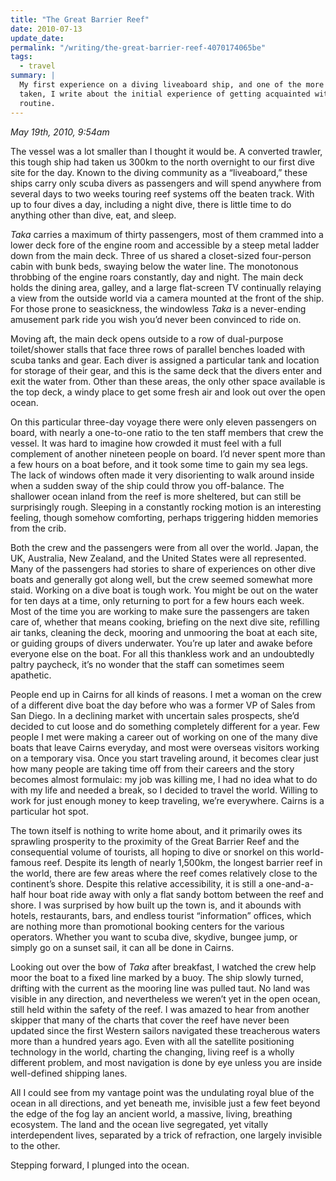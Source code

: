 ```yaml
---
title: "The Great Barrier Reef"
date: 2010-07-13
update_date: 
permalink: "/writing/the-great-barrier-reef-4070174065be"
tags:
  - travel
summary: |
  My first experience on a diving liveaboard ship, and one of the more remote journeys that I've
  taken, I write about the initial experience of getting acquainted with the ship and the diving
  routine.
---
```


_May 19th, 2010, 9:54am_

The vessel was a lot smaller than I thought it would be. A converted trawler, this tough ship had taken us 300km to the north overnight to our first dive site for the day. Known to the diving community as a “liveaboard,” these ships carry only scuba divers as passengers and will spend anywhere from several days to two weeks touring reef systems off the beaten track. With up to four dives a day, including a night dive, there is little time to do anything other than dive, eat, and sleep.

_Taka_ carries a maximum of thirty passengers, most of them crammed into a lower deck fore of the engine room and accessible by a steep metal ladder down from the main deck. Three of us shared a closet-sized four-person cabin with bunk beds, swaying below the water line. The monotonous throbbing of the engine roars constantly, day and night. The main deck holds the dining area, galley, and a large flat-screen TV continually relaying a view from the outside world via a camera mounted at the front of the ship. For those prone to seasickness, the windowless _Taka_ is a never-ending amusement park ride you wish you’d never been convinced to ride on.

Moving aft, the main deck opens outside to a row of dual-purpose toilet/shower stalls that face three rows of parallel benches loaded with scuba tanks and gear. Each diver is assigned a particular tank and location for storage of their gear, and this is the same deck that the divers enter and exit the water from. Other than these areas, the only other space available is the top deck, a windy place to get some fresh air and look out over the open ocean.

On this particular three-day voyage there were only eleven passengers on board, with nearly a one-to-one ratio to the ten staff members that crew the vessel. It was hard to imagine how crowded it must feel with a full complement of another nineteen people on board. I’d never spent more than a few hours on a boat before, and it took some time to gain my sea legs. The lack of windows often made it very disorienting to walk around inside when a sudden sway of the ship could throw you off-balance. The shallower ocean inland from the reef is more sheltered, but can still be surprisingly rough. Sleeping in a constantly rocking motion is an interesting feeling, though somehow comforting, perhaps triggering hidden memories from the crib.

Both the crew and the passengers were from all over the world. Japan, the UK, Australia, New Zealand, and the United States were all represented. Many of the passengers had stories to share of experiences on other dive boats and generally got along well, but the crew seemed somewhat more staid. Working on a dive boat is tough work. You might be out on the water for ten days at a time, only returning to port for a few hours each week. Most of the time you are working to make sure the passengers are taken care of, whether that means cooking, briefing on the next dive site, refilling air tanks, cleaning the deck, mooring and unmooring the boat at each site, or guiding groups of divers underwater. You’re up later and awake before everyone else on the boat. For all this thankless work and an undoubtedly paltry paycheck, it’s no wonder that the staff can sometimes seem apathetic.

People end up in Cairns for all kinds of reasons. I met a woman on the crew of a different dive boat the day before who was a former VP of Sales from San Diego. In a declining market with uncertain sales prospects, she’d decided to cut loose and do something completely different for a year. Few people I met were making a career out of working on one of the many dive boats that leave Cairns everyday, and most were overseas visitors working on a temporary visa. Once you start traveling around, it becomes clear just how many people are taking time off from their careers and the story becomes almost formulaic: my job was killing me, I had no idea what to do with my life and needed a break, so I decided to travel the world. Willing to work for just enough money to keep traveling, we’re everywhere. Cairns is a particular hot spot.

The town itself is nothing to write home about, and it primarily owes its sprawling prosperity to the proximity of the Great Barrier Reef and the consequential volume of tourists, all hoping to dive or snorkel on this world-famous reef. Despite its length of nearly 1,500km, the longest barrier reef in the world, there are few areas where the reef comes relatively close to the continent’s shore. Despite this relative accessibility, it is still a one-and-a-half hour boat ride away with only a flat sandy bottom between the reef and shore. I was surprised by how built up the town is, and it abounds with hotels, restaurants, bars, and endless tourist “information” offices, which are nothing more than promotional booking centers for the various operators. Whether you want to scuba dive, skydive, bungee jump, or simply go on a sunset sail, it can all be done in Cairns.

Looking out over the bow of _Taka_ after breakfast, I watched the crew help moor the boat to a fixed line marked by a buoy. The ship slowly turned, drifting with the current as the mooring line was pulled taut. No land was visible in any direction, and nevertheless we weren’t yet in the open ocean, still held within the safety of the reef. I was amazed to hear from another skipper that many of the charts that cover the reef have never been updated since the first Western sailors navigated these treacherous waters more than a hundred years ago. Even with all the satellite positioning technology in the world, charting the changing, living reef is a wholly different problem, and most navigation is done by eye unless you are inside well-defined shipping lanes.

All I could see from my vantage point was the undulating royal blue of the ocean in all directions, and yet beneath me, invisible just a few feet beyond the edge of the fog lay an ancient world, a massive, living, breathing ecosystem. The land and the ocean live segregated, yet vitally interdependent lives, separated by a trick of refraction, one largely invisible to the other.

Stepping forward, I plunged into the ocean.
